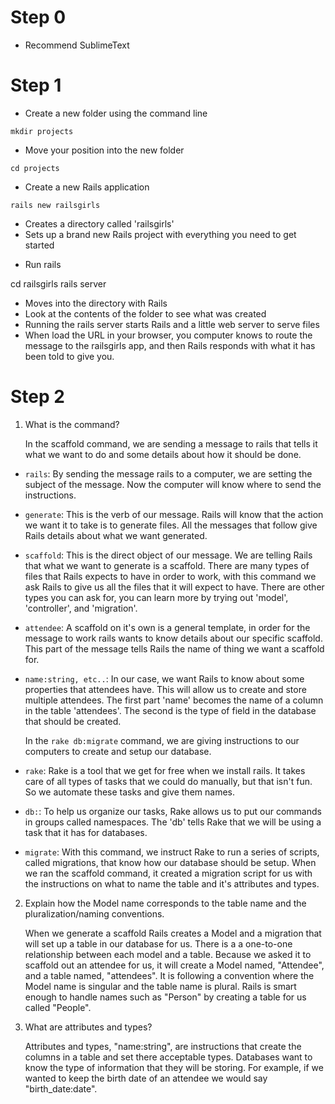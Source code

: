 # Step 0

- Recommend SublimeText

# Step 1

+ Create a new folder using the command line

```
mkdir projects
```

+ Move your position into the new folder

```
cd projects
```

+ Create a new Rails application

```
rails new railsgirls
```

  - Creates a directory called 'railsgirls'
  - Sets up a brand new Rails project with everything you need to get started

+ Run rails

cd railsgirls
rails server

  - Moves into the directory with Rails
  - Look at the contents of the folder to see what was created
  - Running the rails server starts Rails and a little web server to serve files
  - When load the URL in your browser, you computer knows to route the message to the railsgirls app, and then Rails responds with what it has been told to give you.

# Step 2

1. What is the command?

    In the scaffold command, we are sending a message to rails that tells it what we want to do and some details about how it should be done.

- `rails`: By sending the message rails to a computer, we are setting the subject of the message. Now the computer will know where to send the instructions.
- `generate`: This is the verb of our message. Rails will know that the action we want it to take is to generate files. All the messages that follow give Rails details about what we want generated.
- `scaffold`: This is the direct object of our message. We are telling Rails that what we want to generate is a scaffold. There are many types of files that Rails expects to have in order to work, with this command we ask Rails to give us all the files that it will expect to have. There are other types you can ask for, you can learn more by trying out 'model', 'controller', and 'migration'.
- `attendee`: A scaffold on it's own is a general template, in order for the message to work rails wants to know details about our specific scaffold. This part of the message tells Rails the name of thing we want a scaffold for.
- `name:string, etc..`: In our case, we want Rails to know about some properties that attendees have. This will allow us to create and store multiple attendees. The first part 'name' becomes the name of a column in the table 'attendees'. The second is the type of field in the database that should be created.

    In the `rake db:migrate` command, we are giving instructions to our computers to create and setup our database.

- `rake`: Rake is a tool that we get for free when we install rails. It takes care of all types of tasks that we could do manually, but that isn't fun. So we automate these tasks and give them names.
- `db:`: To help us organize our tasks, Rake allows us to put our commands in groups called namespaces. The 'db' tells Rake that we will be using a task that it has for databases.
- `migrate`: With this command, we instruct Rake to run a series of scripts, called migrations, that know how our database should be setup. When we ran the scaffold command, it created a migration script for us with the instructions on what to name the table and it's attributes and types.

2. Explain how the Model name corresponds to the table name and the pluralization/naming conventions.

    When we generate a scaffold Rails creates a Model and a migration that will set up a table in our database for us. There is a a one-to-one relationship between each model and a table. Because we asked it to scaffold out an attendee for us, it will create a Model named, "Attendee", and a table named, "attendees". It is following a convention where the Model name is singular and the table name is plural. Rails is smart enough to handle names such as "Person" by creating a table for us called "People".

3. What are attributes and types?

    Attributes and types, "name:string", are instructions that create the columns in a  table and set there acceptable types. Databases want to know the type of information that they will be storing. For example, if we wanted to keep the birth date of an attendee we would say "birth_date:date". 







